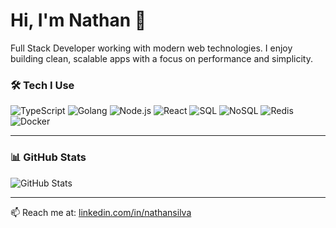 # Hi, I'm Nathan 👋

Full Stack Developer working with modern web technologies. I enjoy building clean, scalable apps with a focus on performance and simplicity.

### 🛠 Tech I Use
![TypeScript](https://img.shields.io/badge/-TypeScript-3178C6?style=flat&logo=typescript&logoColor=white)
![Golang](https://img.shields.io/badge/-Golang-00ADD8?style=flat&logo=go&logoColor=white)
![Node.js](https://img.shields.io/badge/-Node.js-339933?style=flat&logo=node.js&logoColor=white)
![React](https://img.shields.io/badge/-React-61DAFB?style=flat&logo=react&logoColor=black)
![SQL](https://img.shields.io/badge/-SQL-4479A1?style=flat&logo=postgresql&logoColor=white)
![NoSQL](https://img.shields.io/badge/-NoSQL-4DB33D?style=flat&logo=mongodb&logoColor=white)
![Redis](https://img.shields.io/badge/-Redis-DC382D?style=flat&logo=redis&logoColor=white)
![Docker](https://img.shields.io/badge/-Docker-2496ED?style=flat&logo=docker&logoColor=white)

---

### 📊 GitHub Stats

![GitHub Stats](https://github-readme-stats.vercel.app/api?username=nathazz&show_icons=true&hide=issues,contribs&theme=dark&hide_title=true)


---

📫 Reach me at: [linkedin.com/in/nathansilva](https://linkedin.com/in/nathasg)
